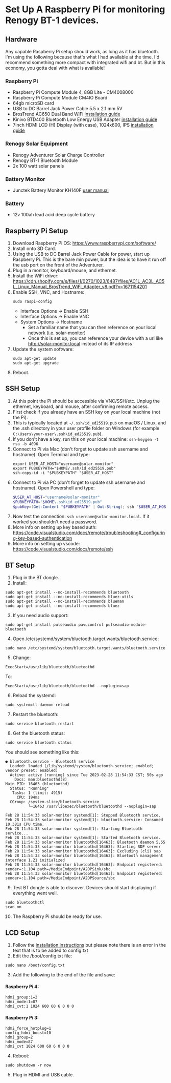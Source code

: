 # Set Up A Raspberry Pi for monitoring Renogy BT-1 devices.

## Hardware

Any capable Raspberry Pi setup should work, as long as it has bluetooth. I'm using the following because that's what I had available at the time. I'd recommend something more compact with integrated wifi and bt. But in this economy, you gotta deal with what is available!



### Raspberry Pi
- Raspberry Pi Compute Module 4, 8GB Lite - CM4008000
- Raspberry Pi Compute Module CM4IO Board
- 64gb microSD card
- USB to DC Barrel Jack Power Cable 5.5 x 2.1 mm 5V
- BrosTrend AC650 Dual Band WiFi [installation guide](https://cdn.shopify.com/s/files/1/0270/1023/6487/files/AC1L_AC3L_AC5L_Linux_Manual_BrosTrend_WiFi_Adapter_v8.pdf?v=1671154201)
- Kinivo BTD400 Bluetooth Low Energy USB Adapter [installation guide](https://community.kinivo.com/t/how-to-raspberry-pi-setup/173)
- 7inch HDMI LCD (H) Display (with case), 1024x600, IPS [installation guide](https://www.waveshare.com/wiki/7inch_HDMI_LCD_(H)_(with_case))

### Renogy Solar Equipment
- Renogy Adventurer Solar Charge Controller
- Renogy BT-1 Bluetooth Module
- 2x 100 watt solar panels

### Battery Monitor
- Junctek Battery Monitor KH140F [user manual](http://68.168.132.244/KG-F_EN_manual.pdf)

### Battery
- 12v 100ah lead acid deep cycle battery

## Raspberry Pi Setup

1. Download Raspberry Pi OS: https://www.raspberrypi.com/software/
2. Install onto SD Card.
3. Using the USB to DC Barrel Jack Power Cable for power, start up Raspberry Pi. This is the bare min power, but the idea is to have it run off the usb port on the front of the Adventurer.
4. Plug in a monitor, keyboard/mouse, and ethernet.
5. Install the WiFi driver: https://cdn.shopify.com/s/files/1/0270/1023/6487/files/AC1L_AC3L_AC5L_Linux_Manual_BrosTrend_WiFi_Adapter_v8.pdf?v=1671154201
6. Enable SSH, VNC, and Hostname:
    ```
    sudo raspi-config
    ```
   - Interface Options -> Enable SSH
   - Interface Options -> Enable VNC
   - System Options -> Hostname
      - Set a familiar name that you can then reference on your local network (i.e. solar-monitor)
      - Once this is set up, you can reference your device with a url like http://solar-monitor.local instead of its IP address
7. Update the system software:
    ```
    sudo apt-get update
    sudo apt-get upgrade
    ```
8. Reboot.

## SSH Setup

1. At this point the Pi should be accessible via VNC/SSH/etc. Unplug the ethernet, keyboard, and mouse, after confirming remote access.
2. First check if you already have an SSH key on your local machine (not the Pi).
3. This is typically located at ```~/.ssh/id_ed25519.pub``` on macOS / Linux, and the .ssh directory in your user profile folder on Windows (for example ```C:\Users\your-user\.ssh\id_ed25519.pub```).
4. If you don't have a key, run this on your local machine: ```ssh-keygen -t rsa -b 4096```
5. Connect to Pi via Mac (don't forget to update ssh username and hostname). Open Terminal and type:
   ```
   export USER_AT_HOST="username@solar-monitor"
   export PUBKEYPATH="$HOME/.ssh/id_ed25519.pub"
   ssh-copy-id -i "$PUBKEYPATH" "$USER_AT_HOST"
   ```
6. Connect to Pi via PC (don't forget to update ssh username and hostname). Open Powershell and type:
   ```powershell
   $USER_AT_HOST="username@solar-monitor"
   $PUBKEYPATH="$HOME\.ssh\id_ed25519.pub"
   $pubKey=(Get-Content "$PUBKEYPATH" | Out-String); ssh "$USER_AT_HOST" "mkdir -p ~/.ssh && chmod 700 ~/.ssh && echo '${pubKey}' >> ~/.ssh/authorized_keys && chmod 600 ~/.ssh/authorized_keys"
   ```
7. Now test the connection: ```ssh username@solar-monitor.local```. If it worked you shouldn't need a password.
8. More info on setting up key based auth: https://code.visualstudio.com/docs/remote/troubleshooting#_configuring-key-based-authentication
9. More info on setting up vscode: https://code.visualstudio.com/docs/remote/ssh

## BT Setup

1. Plug in the BT dongle.
2. Install:
```
sudo apt-get install --no-install-recommends bluetooth
sudo apt-get install --no-install-recommends bluez-utils
sudo apt-get install --no-install-recommends blueman
sudo apt-get install --no-install-recommends bluez
```
3. If you need audio support:
```
sudo apt-get install pulseaudio pavucontrol pulseaudio-module-bluetooth
```
4. Open /etc/systemd/system/bluetooth.target.wants/bluetooth.service:
```
sudo nano /etc/systemd/system/bluetooth.target.wants/bluetooth.service
```
5. Change:
```
ExecStart=/usr/lib/bluetooth/bluetoothd
```
To:
```
ExecStart=/usr/lib/bluetooth/bluetoothd --noplugin=sap
```
6. Reload the systemd:
```
sudo systemctl daemon-reload
```
7. Restart the bluetooth:
```
sudo service bluetooth restart
```
8. Get the bluetooth status:
```
sudo service bluetooth status
```
You should see something like this:
   ```
   ● bluetooth.service - Bluetooth service
     Loaded: loaded (/lib/systemd/system/bluetooth.service; enabled; vendor preset: enabled)
     Active: active (running) since Tue 2023-02-28 11:54:33 CST; 50s ago
       Docs: man:bluetoothd(8)
   Main PID: 16463 (bluetoothd)
     Status: "Running"
      Tasks: 1 (limit: 4915)
        CPU: 194ms
     CGroup: /system.slice/bluetooth.service
             └─16463 /usr/libexec/bluetooth/bluetoothd --noplugin=sap

Feb 28 11:54:33 solar-monitor systemd[1]: Stopped Bluetooth service.
Feb 28 11:54:33 solar-monitor systemd[1]: bluetooth.service: Consumed 10.381s CPU time.
Feb 28 11:54:33 solar-monitor systemd[1]: Starting Bluetooth service...
Feb 28 11:54:33 solar-monitor systemd[1]: Started Bluetooth service.
Feb 28 11:54:33 solar-monitor bluetoothd[16463]: Bluetooth daemon 5.55
Feb 28 11:54:33 solar-monitor bluetoothd[16463]: Starting SDP server
Feb 28 11:54:33 solar-monitor bluetoothd[16463]: Excluding (cli) sap
Feb 28 11:54:33 solar-monitor bluetoothd[16463]: Bluetooth management interface 1.21 initialized
Feb 28 11:54:33 solar-monitor bluetoothd[16463]: Endpoint registered: sender=:1.104 path=/MediaEndpoint/A2DPSink/sbc
Feb 28 11:54:33 solar-monitor bluetoothd[16463]: Endpoint registered: sender=:1.104 path=/MediaEndpoint/A2DPSource/sbc
   ```
9. Test BT dongle is able to discover. Devices should start displaying if everything went well.
```
sudo bluetoothctl
scan on
```
10. The Raspberry Pi should be ready for use.

## LCD Setup

1. Follow the [installation instructions](https://www.waveshare.com/wiki/7inch_HDMI_LCD_(H)_(with_case)) but please note there is an error in the text that is to be added to config.txt
2. Edit the /boot/config.txt file:
```
sudo nano /boot/config.txt
```
3. Add the following to the end of the file and save:
#### Raspberry Pi 4:
```
hdmi_group:1=2
hdmi_mode:1=87
hdmi_cvt:1 1024 600 60 6 0 0 0
```

#### Raspberry Pi 3:
```
hdmi_force_hotplug=1
config_hdmi_boost=10
hdmi_group=2
hdmi_mode=87
hdmi_cvt 1024 600 60 6 0 0 0
```
4. Reboot:
```
sudo shutdown -r now
```
5. Plug in HDMI and USB cable.